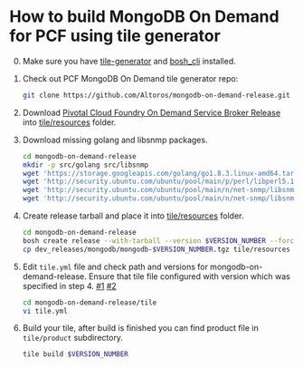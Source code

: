 # How to build MongoDB On Demand for PCF using tile generator

0. Make sure you have [tile-generator](https://github.com/cf-platform-eng/tile-generator) and [bosh_cli](https://bosh.io/docs/bosh-cli.html) installed.

1. Check out PCF MongoDB On Demand tile generator repo:

    ```bash
    git clone https://github.com/Altoros/mongodb-on-demand-release.git
    ```

2. Download [Pivotal Cloud Foundry On Demand Service Broker Release](https://network.pivotal.io/products/on-demand-services-sdk/) into [tile/resources](https://github.com/Altoros/mongodb-on-demand-release/tree/master/tile/resources) folder.

3. Download missing golang and libsnmp packages. 

    ```bash
    cd mongodb-on-demand-release
    mkdir -p src/golang src/libsnmp
    wget 'https://storage.googleapis.com/golang/go1.8.3.linux-amd64.tar.gz' -P src/golang
    wget 'http://security.ubuntu.com/ubuntu/pool/main/p/perl/libperl5.18_5.18.2-2ubuntu1.1_amd64.deb' -P src/libsnmp
    wget 'http://security.ubuntu.com/ubuntu/pool/main/n/net-snmp/libsnmp-base_5.7.2~dfsg-8.1ubuntu3.1_all.deb' -P src/libsnmp
    wget 'http://security.ubuntu.com/ubuntu/pool/main/n/net-snmp/libsnmp30_5.7.2~dfsg-8.1ubuntu3.1_amd64.deb' -P src/libsnmp
    ```

4. Create release tarball and place it into [tile/resources](https://github.com/Altoros/mongodb-on-demand-release/tree/master/tile/resources) folder.

    ```bash
    cd mongodb-on-demand-release
    bosh create release --with-tarball --version $VERSION_NUMBER --force --name mongodb
    cp dev_releases/mongodb/mongodb-$VERSION_NUMBER.tgz tile/resources
    ```

5. Edit `tile.yml` file and check path and versions for mongodb-on-demand-release.
   Ensure that tile file configured with version which was specified in step 4. [#1](https://github.com/Altoros/mongodb-on-demand-release/blob/904e54b8998f32a8594971fb9a83255486d22dd2/tile/tile.yml#L66) [#2](https://github.com/Altoros/mongodb-on-demand-release/blob/904e54b8998f32a8594971fb9a83255486d22dd2/tile/tile.yml#L109)

    ```bash
    cd mongodb-on-demand-release/tile
    vi tile.yml
    ```

6. Build your tile, after build is finished you can find product file in `tile/product` subdirectory.

    ```bash
    tile build $VERSION_NUMBER
    ```
